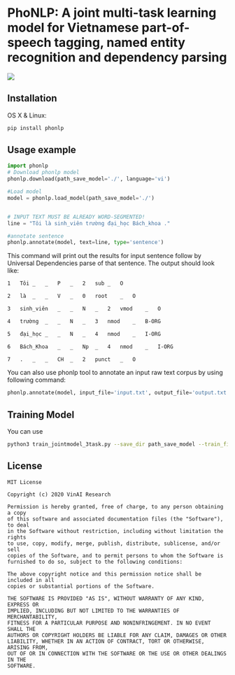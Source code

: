 # PhoNLP: A joint multi-task learning model for Vietnamese part-of-speech tagging, named entity recognition and dependency parsing

[comment]: <> (> Short blurb about what your product does.)

[comment]: <> ([![NPM Version][npm-image]][npm-url])

[comment]: <> ([![Build Status][travis-image]][travis-url])

[comment]: <> ([![Downloads Stats][npm-downloads]][npm-url])

[comment]: <> (One to two paragraph statement about your product and what it does.)

![](header.png)

## Installation

OS X & Linux:

```sh
pip install phonlp
```

## Usage example

```python
import phonlp
# Download phonlp model
phonlp.download(path_save_model='./', language='vi')

#Load model
model = phonlp.load_model(path_save_model='./')


# INPUT TEXT MUST BE ALREADY WORD-SEGMENTED!
line = "Tôi là sinh_viên trường đại_học Bách_khoa ."

#annotate sentence
phonlp.annotate(model, text=line, type='sentence')
```
This command will print out the results for input sentence follow by Universal Dependencies parse of that sentence. The output should look like:
```sh
1	Tôi	_	_	P	_	2	sub	_	O

2	là	_	_	V	_	0	root	_	O

3	sinh_viên	_	_	N	_	2	vmod	_	O

4	trường	_	_	N	_	3	nmod	_	B-ORG

5	đại_học	_	_	N	_	4	nmod	_	I-ORG

6	Bách_Khoa	_	_	Np	_	4	nmod	_	I-ORG

7	.	_	_	CH	_	2	punct	_	O
```
You can also use phonlp tool to annotate an input raw text corpus by using following command:
```python
phonlp.annotate(model, input_file='input.txt', output_file='output.txt', type='corpus')
```



[comment]: <> (_For more examples and usage, please refer to the [Wiki][wiki]._)

## Training Model

You can use

```sh
python3 train_jointmodel_3task.py --save_dir path_save_model --train_file --
```



## License

	MIT License

	Copyright (c) 2020 VinAI Research

	Permission is hereby granted, free of charge, to any person obtaining a copy
	of this software and associated documentation files (the "Software"), to deal
	in the Software without restriction, including without limitation the rights
	to use, copy, modify, merge, publish, distribute, sublicense, and/or sell
	copies of the Software, and to permit persons to whom the Software is
	furnished to do so, subject to the following conditions:

	The above copyright notice and this permission notice shall be included in all
	copies or substantial portions of the Software.

	THE SOFTWARE IS PROVIDED "AS IS", WITHOUT WARRANTY OF ANY KIND, EXPRESS OR
	IMPLIED, INCLUDING BUT NOT LIMITED TO THE WARRANTIES OF MERCHANTABILITY,
	FITNESS FOR A PARTICULAR PURPOSE AND NONINFRINGEMENT. IN NO EVENT SHALL THE
	AUTHORS OR COPYRIGHT HOLDERS BE LIABLE FOR ANY CLAIM, DAMAGES OR OTHER
	LIABILITY, WHETHER IN AN ACTION OF CONTRACT, TORT OR OTHERWISE, ARISING FROM,
	OUT OF OR IN CONNECTION WITH THE SOFTWARE OR THE USE OR OTHER DEALINGS IN THE
	SOFTWARE.
